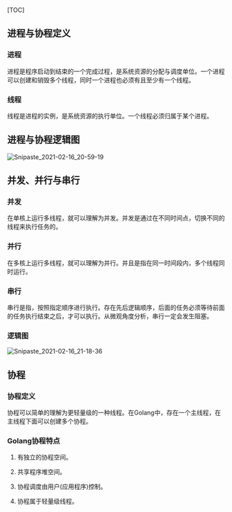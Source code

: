 [TOC]
## 进程与协程定义

### 进程

进程是程序启动到结束的一个完成过程，是系统资源的分配与调度单位。一个进程可以创建和销毁多个线程，同时一个进程也必须有且至少有一个线程。

### 线程

线程是进程的实例，是系统资源的执行单位。一个线程必须归属于某个进程。

## 进程与协程逻辑图

![Snipaste_2021-02-16_20-59-19](https://gitee.com/bruce_qiq/picture/raw/master/2021-2-16/1613481953254-Snipaste_2021-02-16_20-59-19.png)


## 并发、并行与串行

### 并发

在单核上运行多线程，就可以理解为并发。并发是通过在不同时间点，切换不同的线程来执行任务的。

### 并行

在多核上运行多线程，就可以理解为并行。并且是指在同一时间段内，多个线程同时运行。

### 串行

串行是指，按照指定顺序进行执行。存在先后逻辑顺序，后面的任务必须等待前面的任务执行结束之后，才可以执行。从微观角度分析，串行一定会发生阻塞。


### 逻辑图


![Snipaste_2021-02-16_21-18-36](https://gitee.com/bruce_qiq/picture/raw/master/2021-2-16/1613481963910-Snipaste_2021-02-16_21-18-36.png)

## 协程

### 协程定义

协程可以简单的理解为更轻量级的一种线程。在Golang中，存在一个主线程，在主线程下面可以创建多个协程。

### Golang协程特点

1. 有独立的协程空间。

2. 共享程序堆空间。

3. 协程调度由用户(应用程序)控制。

4. 协程属于轻量级线程。